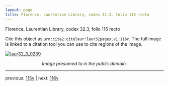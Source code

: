 ```yaml
---
layout: page
title: Florence, Laurentian Library, codex 32.3, folio 116 recto
---
```


Florence, Laurentian Library, codex 32.3, folio 116 recto

Cite this object as `urn:cite2:citelaur:laur32pages.v1:116r`.  The full image is linked to a citation tool you can use to cite regions of the image.

[![laur32_3_0239](http://www.homermultitext.org/iipsrv?IIIF=/project/homer/pyramidal/deepzoom/citelaur/laur32imgs/v1/laur32_3_0239.tif/full/800,/0/default.jpg)](http://www.homermultitext.org/ict2/?urn=urn:cite2:citelaur:laur32imgs.v1:laur32_3_0239) 

<p style="text-align: center; font-style: italic;">Image presumed to in the public domain.</p>

---

previous: [115v](../115v/) | next: [116v](../116v/)